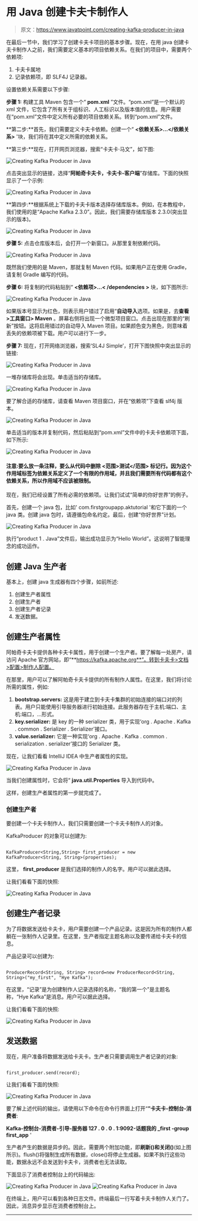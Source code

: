 # 用 Java 创建卡夫卡制作人

> 原文：<https://www.javatpoint.com/creating-kafka-producer-in-java>

在最后一节中，我们学习了创建卡夫卡项目的基本步骤。现在，在用 java 创建卡夫卡制作人之前，我们需要定义基本的项目依赖关系。在我们的项目中，需要两个依赖项:

1.  卡夫卡属地
2.  记录依赖项，即 SLF4J 记录器。

设置依赖关系需要以下步骤:

**步骤 1:** 构建工具 Maven 包含一个“ **pom.xml** ”文件。“pom.xml”是一个默认的 xml 文件，它包含了所有关于组标识、人工标识以及版本值的信息。用户需要在“pom.xml”文件中定义所有必要的项目依赖关系。转到“pom.xml”文件。

**第二步:**首先，我们需要定义卡夫卡依赖。创建一个“ **<依赖关系>...</依赖关系>** '块，我们将在其中定义所需的依赖关系。

**第三步:**现在，打开网页浏览器，搜索“卡夫卡·马文”，如下图:

![Creating Kafka Producer in Java](img/68a5e5198eecbf831dcde1a4bda381f2.png)

点击突出显示的链接，选择“**阿帕奇卡夫卡，卡夫卡-客户端**”存储库。下面的快照显示了一个示例:

![Creating Kafka Producer in Java](img/d59400a23d8bad04124fa26d6f7134ab.png)

**第四步:**根据系统上下载的卡夫卡版本选择存储库版本。例如，在本教程中，我们使用的是“Apache Kafka 2.3.0”。因此，我们需要存储库版本 2.3.0(突出显示的版本)。

![Creating Kafka Producer in Java](img/cd19ac9020a50a3fa5f9ec49a98e5fbe.png)

**步骤 5:** 点击仓库版本后，会打开一个新窗口。从那里复制依赖代码。

![Creating Kafka Producer in Java](img/d0438c99fa22e114121b6fb64f72c0b5.png)

既然我们使用的是 Maven，那就复制 Maven 代码。如果用户正在使用 Gradle，请复制 Gradle 编写的代码。

**步骤 6:** 将复制的代码粘贴到“ **<依赖项>...< /dependencies >** 块，如下图所示:

![Creating Kafka Producer in Java](img/b22de788a79b3e1c560cf9d8af068790.png)

如果版本号显示为红色，则表示用户错过了启用“**自动导入**选项。如果是，去**查看>工具窗口> Maven** 。屏幕右侧将出现一个微型项目窗口。点击出现在那里的“刷新”按钮。这将启用错过的自动导入 Maven 项目。如果颜色变为黑色，则意味着丢失的依赖项被下载。用户可以进行下一步。

**步骤 7:** 现在，打开网络浏览器，搜索‘SL4J Simple’，打开下图快照中突出显示的链接:

![Creating Kafka Producer in Java](img/048ade05a3059003cac87f189e2dd85e.png)

一堆存储库将会出现。单击适当的存储库。

![Creating Kafka Producer in Java](img/ea178a7b9b3de87c2fa8a3b214d0be26.png)

要了解合适的存储库，请查看 Maven 项目窗口，并在“依赖项”下查看 slf4j 版本。

![Creating Kafka Producer in Java](img/cb109ba6b48e89f4310d9458f056a32d.png)

单击适当的版本并复制代码，然后粘贴到“pom.xml”文件中的卡夫卡依赖项下面，如下所示:

![Creating Kafka Producer in Java](img/d9e89f6ce5f8f1bf0d3ac8255b6b0a9b.png)

#### 注意:要么放一条注释，要么从代码中删除 <范围>测试</范围> 标记行。因为这个作用域标签为依赖关系定义了一个有限的作用域，并且我们需要所有代码都有这个依赖关系，所以作用域不应该被限制。

现在，我们已经设置了所有必需的依赖项。让我们试试“简单的你好世界”的例子。

首先，创建一个 java 包，比如' com.firstgroupapp.aktutorial '和它下面的一个 java 类。创建 java 包时，请遵循包命名约定。最后，创建“你好世界”计划。

![Creating Kafka Producer in Java](img/b5df9f3ee7837ddc3791218248f2f152.png)

执行“product 1 . Java”文件后，输出成功显示为“Hello World”。这说明了智能理念的成功运作。

## 创建 Java 生产者

基本上，创建 java 生成器有四个步骤，如前所述:

1.  创建生产者属性
2.  创建生产者
3.  创建生产者记录
4.  发送数据。

## 创建生产者属性

阿帕奇卡夫卡提供各种卡夫卡属性，用于创建一个生产者。要了解每一处房产，请访问 Apache 官方网站，即“**https://kafka.apache.org**”。转到卡夫卡>文档>配置>制作人配置。

在那里，用户可以了解阿帕奇卡夫卡提供的所有制作人属性。在这里，我们将讨论所需的属性，例如:

1.  **bootstrap.servers:** 这是用于建立到卡夫卡集群的初始连接的端口对的列表。用户只能使用引导服务器进行初始连接。此服务器存在于主机:端口、主机:端口，...形式。
2.  **key.serializer:** 是 key 的一种 serializer 类，用于实现‘org . Apache . Kafka . common . Serializer . Serializer’接口。
3.  **value.serializer:** 它是一种实现‘org . Apache . Kafka . common . serialization . serializer’接口的 Serializer 类。

现在，让我们看看 IntelliJ IDEA 中生产者属性的实现。

![Creating Kafka Producer in Java](img/f8b88c07aaa81c39485f71457fb95a78.png)

当我们创建属性时，它会将“ **java.util.Properties** 导入到代码中。

这样，创建生产者属性的第一步就完成了。

### 创建生产者

要创建一个卡夫卡制作人，我们只需要创建一个卡夫卡制作人的对象。

KafkaProducer 的对象可以创建为:

```

KafkaProducer<String,String> first_producer = new KafkaProducer<String, String>(properties);

```

这里， **first_producer** 是我们选择的制作人的名字。用户可以据此选择。

让我们看看下面的快照:

![Creating Kafka Producer in Java](img/e3e6825e78805d3f169ffd09f47c08a0.png)

## 创建生产者记录

为了将数据发送给卡夫卡，用户需要创建一个产品记录。这是因为所有的制作人都躺在一张制作人记录里。在这里，生产者指定主题名称以及要传递给卡夫卡的信息。

产品记录可以创建为:

```

ProducerRecord<String, String> record=new ProducerRecord<String, String>("my_first", "Hye Kafka");

```

在这里，“记录”是为创建制作人记录选择的名称，“我的第一个”是主题名称，“Hye Kafka”是消息。用户可以据此选择。

让我们看看下面的快照:

![Creating Kafka Producer in Java](img/e2d44dec1348f058f601321f40cb2763.png)

## 发送数据

现在，用户准备将数据发送给卡夫卡。生产者只需要调用生产者记录的对象:

```

first_producer.send(record);

```

让我们看看下面的快照:

![Creating Kafka Producer in Java](img/3fdb6654d9002f0ed168ccd604ea4b6c.png)

要了解上述代码的输出，请使用以下命令在命令行界面上打开“**”卡夫卡-控制台-消费者**:

**Kafka-控制台-消费者-引导-服务器 127 . 0 . 0 . 1:9092-话题我的 _first -group first_app** '

生产者产生的数据是异步的。因此，需要两个附加功能，即**刷新()**和**关闭()**(如上图所示)。flush()将强制生成所有数据，close()将停止生成器。如果不执行这些功能，数据永远不会发送到卡夫卡，消费者也无法读取。

下面显示了消费者控制台上的代码输出:

![Creating Kafka Producer in Java](img/0c8ad4b367cae5fdc48526038e22d006.png)
![Creating Kafka Producer in Java](img/58f45f3b4999f92b11bf5ddef158e459.png)

在终端上，用户可以看到各种日志文件。终端最后一行写着卡夫卡制作人关门了。因此，消息异步显示在消费者控制台上。

* * *